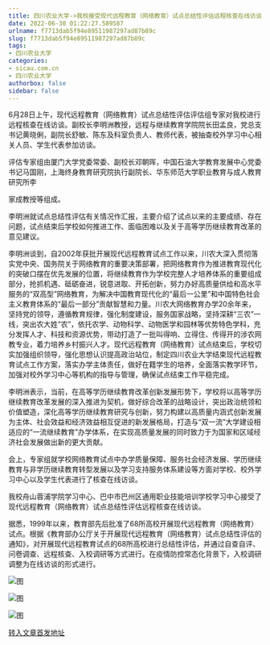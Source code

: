 ```yaml
---
title: 四川农业大学->我校接受现代远程教育（网络教育）试点总结性评估远程核查在线访谈 | sicau.com.cn
date: 2022-06-30 01:22:27.589587
urlname: f7713dab5f94e89511987297ad87b89c
slug: f7713dab5f94e89511987297ad87b89c
tags: 
- 四川农业大学
categories:
- sicau.com.cn
- 四川农业大学
authorbox: false
sidebar: false
---
```

6月28日上午，现代远程教育（网络教育）试点总结性评估评估组专家对我校进行远程核查在线访谈。副校长李明洲教授，远程与继续教育学院院长田孟良，党总支书记黄晓俐，副院长舒敏、陈东及科室负责人、教师代表，被抽查校外学习中心相关人员、学生代表参加访谈。

评估专家组由厦门大学党委常委、副校长邓朝晖，中国石油大学教育发展中心党委书记马国刚，上海终身教育研究院执行副院长、华东师范大学职业教育与成人教育研究所李
<!--more-->
家成教授等组成。  

李明洲就试点总结性评估有关情况作汇报，主要介绍了试点以来的主要成绩、存在问题，试点结束后学校如何推进工作、面临困难以及关于高等学历继续教育改革的意见建议。

李明洲谈到，自2002年获批开展现代远程教育试点工作以来，川农大深入贯彻落实党中央、国务院关于网络教育的重要决策部署，把网络教育作为推进教育现代化的突破口摆在优先发展的位置，将继续教育作为学校完整人才培养体系的重要组成部分，抢抓机遇、砥砺奋进，锐意进取、开拓创新，努力办好高质量供给和高水平服务的“双高型”网络教育，为解决中国教育现代化的“最后一公里”和中国特色社会主义教育体系的“最后一部分”贡献智慧和力量。川农大网络教育办学20余年来，坚持党的领导，遵循教育规律，强化制度建设，服务国家战略，坚持深耕“三农”一线，突出农大姓“农”，依托农学、动物科学、动物医学和园林等优势特色学科，充分发挥人才、科技和资源优势，带动打造了一批叫得响、立得住、传得开的涉农网教专业，着力培养乡村振兴人才。现代远程教育（网络教育）试点结束后，学校切实加强组织领导，强化思想认识提高政治站位，制定四川农业大学结束现代远程教育试点工作方案，落实办学主体责任，做好在籍学生的培养，全面落实教学环节，加强对校外学习中心等机构的指导与管理，确保试点结束工作平稳完成。  

李明洲表示，当前，在高等学历继续教育改革创新发展形势下，学校将以高等学历继续教育改革发展的深入推进为契机，做好综合改革的战略设计，突出政治统领和价值塑造，深化高等学历继续教育研究与创新，努力构建以高质量内涵式创新发展为主体、社会效益和经济效益相互促进的新发展格局，打造与“双一流”大学建设相适应的“一流继续教育”办学体系，在实现高质量发展的同时致力于为国家和区域经济社会发展做出新的更大贡献。

会上，专家组就学校网络教育试点中办学质量保障、服务社会经济发展、学历继续教育与非学历继续教育转型发展以及学习支持服务体系建设等方面对学校、校外学习中心以及学生代表进行了核查在线访谈。

我校舟山蓉浦学院学习中心、巴中市巴州区通用职业技能培训学校学习中心接受了现代远程教育（网络教育）试点总结性评估远程核查在线访谈。

据悉，1999年以来，教育部先后批准了68所高校开展现代远程教育（网络教育）试点。根据《教育部办公厅关于开展现代远程教育（网络教育）试点总结性评估的通知》，对开展现代远程教育试点的68所高校进行总结性评估，并通过自查自评、问卷调查、远程核查、入校调研等方式进行。在疫情防控常态化背景下，入校调研调整为在线访谈的形式进行。

![图](https://news.sicau.edu.cn/__local/C/E8/D7/18FD651B1E9BEE0326B57CD8CFE_8FF1F174_10211.jpg)

![图](https://news.sicau.edu.cn/__local/5/73/71/0DC4BAB43BE2473BB7DC4198AFA_3D25AD94_BFB5.jpg)

![图](https://news.sicau.edu.cn/__local/3/0B/95/C917C6A28B4410C98D16F53BAF1_BF9C8B4A_10F22.jpg)

[转入文章首发地址](https://news.sicau.edu.cn/info/1078/68594.htm)